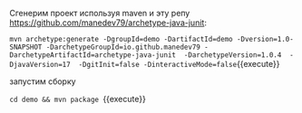 Сгенерим проект используя maven и эту репу https://github.com/manedev79/archetype-java-junit: 

`mvn archetype:generate -DgroupId=demo -DartifactId=demo -Dversion=1.0-SNAPSHOT -DarchetypeGroupId=io.github.manedev79 -DarchetypeArtifactId=archetype-java-junit  -DarchetypeVersion=1.0.4  -DjavaVersion=17  -DgitInit=false -DinteractiveMode=false`{{execute}}

запустим сборку

`cd demo && mvn package `{{execute}}
